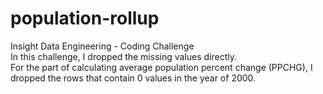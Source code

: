 # population-rollup
Insight Data Engineering - Coding Challenge <br />
In this challenge, I dropped the missing values directly. <br />
For the part of calculating average population percent change (PPCHG), I dropped the rows that contain 0 values in the year of 2000. <br />

